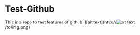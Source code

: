 # Test-Github
This is a repo to test features of github. 
![alt text](http://![alt text](http://url/to/img.png)/to/img.png)
